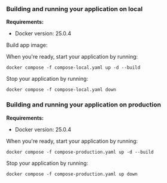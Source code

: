 ### Building and running your application on local
**Requirements:**
- Docker version: 25.0.4

Build app image:



When you're ready, start your application by running:

`docker compose -f compose-local.yaml up -d --build`

Stop your application by running:

`docker compose -f compose-local.yaml down`


### Building and running your application on production
**Requirements:**
- Docker version: 25.0.4

When you're ready, start your application by running:

`docker compose -f compose-production.yaml up -d --build`

Stop your application by running:

`docker compose -f compose-production.yaml up down`

